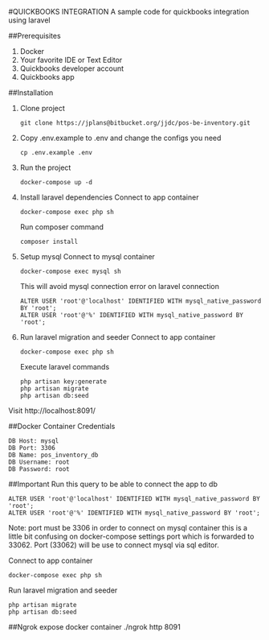 #QUICKBOOKS INTEGRATION
A sample code for quickbooks integration using laravel

##Prerequisites
1. Docker
2. Your favorite IDE or Text Editor
3. Quickbooks developer account
4. Quickbooks app

##Installation
1. Clone project 
    ```
    git clone https://jplans@bitbucket.org/jjdc/pos-be-inventory.git
    ```
2. Copy .env.example to .env and change the configs you need
    ```
    cp .env.example .env
    ```
3. Run the project
    ```
    docker-compose up -d
    ```
4. Install laravel dependencies
    Connect to app container
    ```
    docker-compose exec php sh
    ```
    Run composer command
    ```
    composer install
    ```
5. Setup mysql
    Connect to mysql container
    ```
    docker-compose exec mysql sh
    ```
    This will avoid mysql connection error on laravel connection
    ```
    ALTER USER 'root'@'localhost' IDENTIFIED WITH mysql_native_password BY 'root';
    ALTER USER 'root'@'%' IDENTIFIED WITH mysql_native_password BY 'root';
    ```
6. Run laravel migration and seeder
    Connect to app container
    ```
    docker-compose exec php sh
    ```
    Execute laravel commands
    ```
    php artisan key:generate
    php artisan migrate
    php artisan db:seed
    ```

Visit http://localhost:8091/

##Docker Container Credentials
```
DB Host: mysql
DB Port: 3306
DB Name: pos_inventory_db
DB Username: root
DB Password: root
```

##Important
Run this query to be able to connect the app to db
```
ALTER USER 'root'@'localhost' IDENTIFIED WITH mysql_native_password BY 'root';
ALTER USER 'root'@'%' IDENTIFIED WITH mysql_native_password BY 'root';
```

Note: port must be 3306 in order to connect on mysql container
this is a little bit confusing on docker-compose settings port which is forwarded to 33062.
Port (33062) will be use to connect mysql via sql editor.

Connect to app container
```
docker-compose exec php sh
```
Run laravel migration and seeder
```
php artisan migrate
php artisan db:seed
```

##Ngrok expose docker container
./ngrok http 8091
